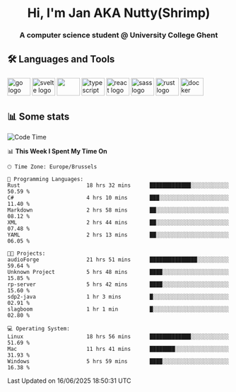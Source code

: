<h1 align="center">Hi, I'm Jan AKA Nutty(Shrimp)</h1>
<h3 align="center">A computer science student @ University College Ghent</h3>

<h2 align="left">🛠️ Languages and Tools</h2>

###

<div align="left">
  <img src="https://cdn.jsdelivr.net/gh/devicons/devicon/icons/go/go-original.svg" height="40" width="52" alt="go logo"  />
  <img src="https://cdn.jsdelivr.net/gh/devicons/devicon@latest/icons/svelte/svelte-original.svg"  height="40" width="52" alt="svelte logo" />
  <img src="https://cdn.jsdelivr.net/gh/devicons/devicon@latest/icons/tailwindcss/tailwindcss-original.svg" height="40" width="52" />
  <img src="https://cdn.jsdelivr.net/gh/devicons/devicon/icons/typescript/typescript-original.svg" height="40" width="52" alt="typescript logo"  />
  <img src="https://cdn.jsdelivr.net/gh/devicons/devicon/icons/react/react-original.svg" height="40" width="52" alt="react logo"  />
  <img src="https://cdn.jsdelivr.net/gh/devicons/devicon/icons/sass/sass-original.svg" height="40" width="52" alt="sass logo"  />
  <img src="https://cdn.jsdelivr.net/gh/devicons/devicon@latest/icons/rust/rust-original.svg" height="40" width="52" alt="rust logo" />
  <img src="https://cdn.jsdelivr.net/gh/devicons/devicon/icons/docker/docker-original.svg" height="40" width="52" alt="docker logo"  />
</div>

<h2>📊 Some stats</h2>

<!--START_SECTION:waka-->
![Code Time](http://img.shields.io/badge/Code%20Time-6%2C090%20hrs%2039%20mins-blue)

📊 **This Week I Spent My Time On** 

```text
🕑︎ Time Zone: Europe/Brussels

💬 Programming Languages: 
Rust                     18 hrs 32 mins      █████████████░░░░░░░░░░░░   50.59 % 
C#                       4 hrs 10 mins       ███░░░░░░░░░░░░░░░░░░░░░░   11.40 % 
Markdown                 2 hrs 58 mins       ██░░░░░░░░░░░░░░░░░░░░░░░   08.12 % 
XML                      2 hrs 44 mins       ██░░░░░░░░░░░░░░░░░░░░░░░   07.48 % 
YAML                     2 hrs 13 mins       ██░░░░░░░░░░░░░░░░░░░░░░░   06.05 % 

🐱‍💻 Projects: 
audioForge               21 hrs 51 mins      ███████████████░░░░░░░░░░   59.64 % 
Unknown Project          5 hrs 48 mins       ████░░░░░░░░░░░░░░░░░░░░░   15.85 % 
rp-server                5 hrs 42 mins       ████░░░░░░░░░░░░░░░░░░░░░   15.60 % 
sdp2-java                1 hr 3 mins         █░░░░░░░░░░░░░░░░░░░░░░░░   02.91 % 
slagboom                 1 hr 1 min          █░░░░░░░░░░░░░░░░░░░░░░░░   02.80 % 

💻 Operating System: 
Linux                    18 hrs 56 mins      █████████████░░░░░░░░░░░░   51.69 % 
Mac                      11 hrs 41 mins      ████████░░░░░░░░░░░░░░░░░   31.93 % 
Windows                  5 hrs 59 mins       ████░░░░░░░░░░░░░░░░░░░░░   16.38 % 
```


 Last Updated on 16/06/2025 18:50:31 UTC
<!--END_SECTION:waka-->
